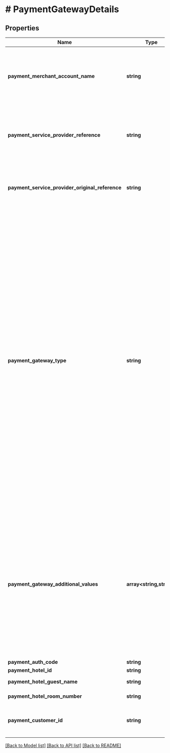 # # PaymentGatewayDetails

## Properties

Name | Type | Description | Notes
------------ | ------------- | ------------- | -------------
**payment_merchant_account_name** | **string** | The name / identifier of the party selling goods or services to shoppers via an e-commerce website, a mobile app, on a point of sale, or across all three channels. |
**payment_service_provider_reference** | **string** | Unique payment reference set by the payment service provider. Note that every action will result in a different reference. The original reference can be found below. | [readonly]
**payment_service_provider_original_reference** | **string** | The PSP reference associated with the original payment prior to the modification (refund, manual capture) request. | [optional] [readonly]
**payment_gateway_type** | **string** | Payment service provider used to process payments. &lt;details&gt;   &lt;summary&gt;**Payment Gateway Types**&lt;/summary&gt;    * &#x60;ADYEN&#x60; - Adyen ([More info](https://www.adyen.com/))   * &#x60;CYBERSOURCE&#x60; - Cybersource ([More info](https://www.cybersource.com/))   * &#x60;HYPERPAY&#x60; - Hyperpay ([More info](https://www.hyperpay.com/))   * &#x60;ADDONPAYMENTS&#x60; - Addon Payments ([More info](https://www.addonpayments.com/))   * &#x60;MEWS&#x60; - Mews ([More info](https://www.mews.com/))   * &#x60;NGENIUS&#x60; - Network International ([More info](https://www.network.ae/))   * &#x60;MULTISAFE&#x60; - MultiSafePay ([More info](https://www.multisafepay.com/))   * &#x60;SUMUP&#x60; - SumUp Payments ([More info](https://sumup.com/))   * &#x60;IZETTLE&#x60; - iZettle ([More info](https://www.izettle.com/))   * &#x60;STRIPE&#x60; - Stripe ([More info](https://stripe.com/))   * &#x60;WORLDPAY&#x60; - WorldPay ([More info](https://online.worldpay.com/))   * &#x60;GOOGLE&#x60; - Google Pay ([More info](https://developers.google.com/pay/api))   * &#x60;EXTERNAL&#x60; - The payment is settled externally.   * &#x60;OTHER&#x60; - Payment provider not listed above.   * &#x60;NONE&#x60; - No payment provider is used.    &lt;/details&gt;    &gt; Used to aid in serialization, deserialization, and validation. |
**payment_gateway_additional_values** | **array<string,string>** | Additional (conditional) values returned by the payment service provider.  There are many additional data elements that can be returned. The list is long and growing, so we can&#39;t mention all of them here.  For example:   * Cardholder Name   * Cardnumber (last digits only)   * Card Scheme   * Shopper IP   * Card Issuer Country   * Card Issuer Name   * Fraudscore   * Transaction Type   * Payment Status   * Username | [optional] [readonly]
**payment_auth_code** | **string** | Payment auth code. |
**payment_hotel_id** | **string** | Payment hotel ID. |
**payment_hotel_guest_name** | **string** | Payment hotel guest name. |
**payment_hotel_room_number** | **string** | Payment hotel room number. |
**payment_customer_id** | **string** | Unique identifier of the MEWS customer. Retrieved via the [MEWS Customers API](https://mews-systems.gitbook.io/connector-api/operations/customers). |

[[Back to Model list]](../../README.md#models) [[Back to API list]](../../README.md#endpoints) [[Back to README]](../../README.md)
